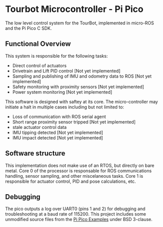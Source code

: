 # Tourbot Microcontroller - Pi Pico

The low level control system for the TourBot, implemented in micro-ROS and the Pi Pico C SDK.

## Functional Overview

This system is responsible for the following tasks:
* Direct control of actuators
* Drivetrain and Lift PID control [Not yet implemented]
* Sampling and publishing of IMU and odometry data to ROS [Not yet implemented]
* Safety monitoring with proximity sensors [Not yet implemented]
* Power system monitoring [Not yet implemented]

This software is designed with saftey at its core. The micro-controller may initiate a halt in multiple cases including but not limited to:
- Loss of communication with ROS serial agent 
- Short range proximity sensor tripped [Not yet implemented]
- stale actuator control data
- IMU tipping detected [Not yet implemented]
- IMU impact detected [Not yet implemented]

## Software structure

This implementation does not make use of an RTOS, but directly on bare metal. Core 0 of the processor is responsable for
ROS communications handling, sensor sampling, and other miscelaneous tasks. Core 1 is responsible for actuator control, PID and pose calculations, etc.

## Debugging
The pico outputs a log over UART0 (pins 1 and 2) for debugging and troubleshooting at a baud rate of 115200.
This project includes some unmodified source files from the [Pi Pico Examples](https://github.com/raspberrypi/pico-examples) under BSD 3-clause.
